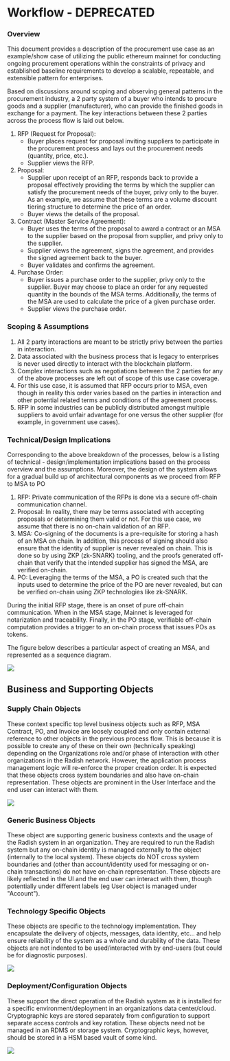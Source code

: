 # Workflow - DEPRECATED

### Overview <a href="#overview" id="overview"></a>

This document provides a description of the procurement use case as an example/show case of utilizing the public ethereum mainnet for conducting ongoing procurement operations within the constraints of privacy and established baseline requirements to develop a scalable, repeatable, and extensible pattern for enterprises.

Based on discussions around scoping and observing general patterns in the procurement industry, a 2 party system of a buyer who intends to procure goods and a supplier (manufacturer), who can provide the finished goods in exchange for a payment. The key interactions between these 2 parties across the process flow is laid out below.

1. RFP (Request for Proposal):
   * Buyer places request for proposal inviting suppliers to participate in the procurement process and lays out the procurement needs (quantity, price, etc.).
   * Supplier views the RFP.
2. Proposal:
   * Supplier upon receipt of an RFP, responds back to provide a proposal effectively providing the terms by which the supplier can satisfy the procurement needs of the buyer, privy only to the buyer. As an example, we assume that these terms are a volume discount tiering structure to determine the price of an order.
   * Buyer views the details of the proposal.
3. Contract (Master Service Agreement):
   * Buyer uses the terms of the proposal to award a contract or an MSA to the supplier based on the proposal from supplier, and privy only to the supplier.
   * Supplier views the agreement, signs the agreement, and provides the signed agreement back to the buyer.
   * Buyer validates and confirms the agreement.
4. Purchase Order:
   * Buyer issues a purchase order to the supplier, privy only to the supplier. Buyer may choose to place an order for any requested quantity in the bounds of the MSA terms. Additionally, the terms of the MSA are used to calculate the price of a given purchase order.
   * Supplier views the purchase order.

### Scoping & Assumptions <a href="#scoping-and-assumptions" id="scoping-and-assumptions"></a>

1. All 2 party interactions are meant to be strictly privy between the parties in interaction.
2. Data associated with the business process that is legacy to enterprises is never used directly to interact with the blockchain platform.
3. Complex interactions such as negotiations between the 2 parties for any of the above processes are left out of scope of this use case coverage.
4. For this use case, it is assumed that RFP occurs prior to MSA, even though in reality this order varies based on the parties in interaction and other potential related terms and conditions of the agreement process.
5. RFP in some industries can be publicly distributed amongst multiple suppliers to avoid unfair advantage for one versus the other supplier (for example, in government use cases).

### Technical/Design Implications <a href="#technical-design-implications" id="technical-design-implications"></a>

Corresponding to the above breakdown of the processes, below is a listing of technical - design/implementation implications based on the process overview and the assumptions. Moreover, the design of the system allows for a gradual build up of architectural components as we proceed from RFP to MSA to PO

1. RFP: Private communication of the RFPs is done via a secure off-chain communication channel.
2. Proposal: In reality, there may be terms associated with accepting proposals or determining them valid or not. For this use case, we assume that there is no on-chain validation of an RFP.
3. MSA: Co-signing of the documents is a pre-requisite for storing a hash of an MSA on chain. In addition, this process of signing should also ensure that the identity of supplier is never revealed on chain. This is done so by using ZKP (zk-SNARK) tooling, and the proofs generated off-chain that verify that the intended supplier has signed the MSA, are verified on-chain.
4. PO: Leveraging the terms of the MSA, a PO is created such that the inputs used to determine the price of the PO are never revealed, but can be verified on-chain using ZKP technologies like zk-SNARK.

During the initial RFP stage, there is an onset of pure off-chain communication. When in the MSA stage, Mainnet is leveraged for notarization and traceability. Finally, in the PO stage, verifiable off-chain computation provides a trigger to an on-chain process that issues POs as tokens.

The figure below describes a particular aspect of creating an MSA, and represented as a sequence diagram.

![](https://gblobscdn.gitbook.com/assets%2F-M2ZgeO6\_fLS5V\_kJ073%2F-M3lfH8ml97Xlwkq\_l-U%2F-M3lfI\_UHNEPP9rX0-zV%2Fr34-queue-based-workflow-design-rfp-to-msa-flow.jpg?alt=media)

## Business and Supporting Objects <a href="#business-and-supporting-objects" id="business-and-supporting-objects"></a>

### Supply Chain Objects <a href="#supply-chain-objects" id="supply-chain-objects"></a>

These context specific top level business objects such as RFP, MSA Contract, PO, and Invoice are loosely coupled and only contain external reference to other objects in the previous process flow. This is because it is possible to create any of these on their own (technically speaking) depending on the Organizations role and/or phase of interaction with other organizations in the Radish network. However, the application process management logic will re-enforce the proper creation order. It is expected that these objects cross system boundaries and also have on-chain representation. These objects are prominent in the User Interface and the end user can interact with them.

![](https://gblobscdn.gitbook.com/assets%2F-M2ZgeO6\_fLS5V\_kJ073%2F-M3lfH8ml97Xlwkq\_l-U%2F-M3lfI\_WMsn4F9GBtcIy%2Frevised-radish-user-stories-business-objects-1.png?alt=media)

### Generic Business Objects <a href="#generic-business-objects" id="generic-business-objects"></a>

These object are supporting generic business contexts and the usage of the Radish system in an organization. They are required to run the Radish system but any on-chain identity is managed externally to the object (internally to the local system). These objects do NOT cross system boundaries and (other than account/identity used for messaging or on-chain transactions) do not have on-chain representation. These objects are likely reflected in the UI and the end user can interact with them, though potentially under different labels (eg User object is managed under "Account").

### Technology Specific Objects <a href="#technology-specific-objects" id="technology-specific-objects"></a>

These objects are specific to the technology implementation. They encapsulate the delivery of objects, messages, data identity, etc... and help ensure reliability of the system as a whole and durability of the data. These objects are not indented to be used/interacted with by end-users (but could be for diagnostic purposes).

![](https://gblobscdn.gitbook.com/assets%2F-M2ZgeO6\_fLS5V\_kJ073%2F-M3lfH8ml97Xlwkq\_l-U%2F-M3lfI\_YUqfZsQUDy7RN%2Frevised-radish-user-stories-business-objects-2.png?alt=media)

### Deployment/Configuration Objects <a href="#deployment-configuration-objects" id="deployment-configuration-objects"></a>

These support the direct operation of the Radish system as it is installed for a specific environment/deployment in an organizations data center/cloud. Cryptographic keys are stored separately from configuration to support separate access controls and key rotation. These objects need not be managed in an RDMS or storage system. Cryptographic keys, however, should be stored in a HSM based vault of some kind.

![](https://gblobscdn.gitbook.com/assets%2F-M2ZgeO6\_fLS5V\_kJ073%2F-M3lfH8ml97Xlwkq\_l-U%2F-M3lfI\_\_-blugGO6\_fD3%2Frevised-radish-user-stories-business-objects-3.png?alt=media)
